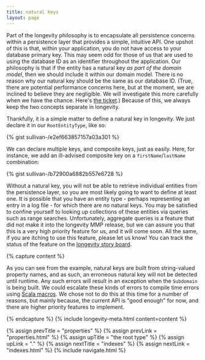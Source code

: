 ```yaml
---
title: natural keys
layout: page
---
```


Part of the longevity philosophy is to encapsulate all persistence
concerns within a persistence layer that provides a simple, intuitive
API. One upshot of this is that, within your application, you do not
have access to your database primary key. This may seem odd for those
of us that are used to using the database ID as an identifier
throughout the application. Our philosophy is that if the entity has a
natural key _as part of the domain model_, then we should include it
within our domain model. There is no reason
why our natural key should
be the same as our database ID.
(True, there are potential
performance concerns here, but at the moment, we are inclined to believe
they are negligible. We will investigate this more carefully when we have
the chance. Here's [the ticket](https://www.pivotaltracker.com/story/show/106611128).)
Because of this, we always keep the
two concepts separate in longevity.

Thankfully, it is a simple matter to define a natural key in
longevity. We just declare it in our `RootEntityType`, like so:

{% gist sullivan-/e2ef663857157a03a301 %}

We can declare multiple keys, and composite keys, just as
easily. Here, for instance, we add an ill-advised composite key on a
`firstName`/`lastName` combination:

{% gist sullivan-/b72900a6882b557e6728 %}

Without a natural key, you will not be able to retrieve individual
entities from the persistence layer, so you are most likely going to
want to define at least one. It is possible that you have an entity
type - perhaps representing an entry in a log file - for which there
are no natural keys. You may be satisfied to confine yourself to
looking up collections of these entities via queries such as range
searches. Unfortunately, aggregate queries is a feature that did not
make it into the longevity MMP release, but we can assure you that
this is a very high priority feature for us, and it will come
soon. All the same, if you are itching to use this feature, please let
us know! You can track the status of the feature on the [longevity
story board](https://www.pivotaltracker.com/story/show/100264584).

{% capture content %}

As you can see from the example, natural keys are built from
string-valued property names, and as such, an erroneous natural key
will not be detected until runtime. Any such errors will result in an
exception when the <code>Subdomain</code> is being built. We could
escalate these kinds of errors to compile time errors using <a href =
"http://scalamacros.org/">Scala macros</a>. We chose not to do this at
this time for a number of reasons, but mainly because, the current API
is "good enough" for now, and there are higher priority features to
implement.

{% endcapture %}
{% include longevity-meta.html content=content %}

{% assign prevTitle = "properties" %}
{% assign prevLink = "properties.html" %}
{% assign upTitle = "the root type" %}
{% assign upLink = "." %}
{% assign nextTitle = "indexes" %}
{% assign nextLink = "indexes.html" %}
{% include navigate.html %}

